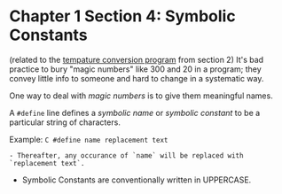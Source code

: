Chapter 1 Section 4: Symbolic Constants
===

(related to the [tempature conversion program](https://github.com/antonio-hickey/no-more-smooth-brain/blob/master/C/C_Book/chapter_1/section_2/temp_conversion.c) from section 2) It's bad practice to bury "magic numbers" like 300 and 20 in a program; they convey little info to someone and hard to change in a systematic way.

One way to deal with *magic numbers* is to give them meaningful names.

A `#define` line defines a *symbolic name* or *symbolic constant* to be a particular string of characters. 

Example:
    ```C
     #define name replacement text
     ```

    - Thereafter, any occurance of `name` will be replaced with `replacement text`.

* Symbolic Constants are conventionally written in UPPERCASE.


